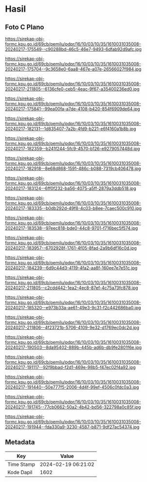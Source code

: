 # Hasil

## Foto C Plano

https://sirekap-obj-formc.kpu.go.id/69cb/pemilu/pdpr/16/10/03/10/35/1610031035008-20240217-175549--c90288bd-46c5-46e7-9493-6dfab92d9afc.jpg

https://sirekap-obj-formc.kpu.go.id/69cb/pemilu/pdpr/16/10/03/10/35/1610031035008-20240217-175704--9c3658e0-6aa8-467e-a07e-26566027f984.jpg

https://sirekap-obj-formc.kpu.go.id/69cb/pemilu/pdpr/16/10/03/10/35/1610031035008-20240217-211805--6136cfe0-ceb5-4eac-9f67-a35400236ed0.jpg

https://sirekap-obj-formc.kpu.go.id/69cb/pemilu/pdpr/16/10/03/10/35/1610031035008-20240217-175841--99ea00fa-a7de-4108-b420-854f6909de64.jpg

https://sirekap-obj-formc.kpu.go.id/69cb/pemilu/pdpr/16/10/03/10/35/1610031035008-20240217-182131--1d835407-7a2b-4fd9-b221-e6f4160a1b8b.jpg

https://sirekap-obj-formc.kpu.go.id/69cb/pemilu/pdpr/16/10/03/10/35/1610031035008-20240217-182359--b241f244-5fc9-4570-b126-e9279057448d.jpg

https://sirekap-obj-formc.kpu.go.id/69cb/pemilu/pdpr/16/10/03/10/35/1610031035008-20240217-182918--8e68d868-1591-486c-b088-7319cb406478.jpg

https://sirekap-obj-formc.kpu.go.id/69cb/pemilu/pdpr/16/10/03/10/35/1610031035008-20240217-183124--6ff0f232-ba56-4075-a5ff-2879a3ddb518.jpg

https://sirekap-obj-formc.kpu.go.id/69cb/pemilu/pdpr/16/10/03/10/35/1610031035008-20240217-183335--b0db292d-49f8-4c03-b8ee-7caec500c910.jpg

https://sirekap-obj-formc.kpu.go.id/69cb/pemilu/pdpr/16/10/03/10/35/1610031035008-20240217-183538--97eec818-bde0-44c8-9701-f716bec5f574.jpg

https://sirekap-obj-formc.kpu.go.id/69cb/pemilu/pdpr/16/10/03/10/35/1610031035008-20240217-183957--6702928f-1761-4f05-8fad-2a9b6df16c0d.jpg

https://sirekap-obj-formc.kpu.go.id/69cb/pemilu/pdpr/16/10/03/10/35/1610031035008-20240217-184239--6d9c44d3-4119-4fa2-aa8f-160ee7e7e51c.jpg

https://sirekap-obj-formc.kpu.go.id/69cb/pemilu/pdpr/16/10/03/10/35/1610031035008-20240217-211805--c2cdd442-1ea2-4ec8-87ef-4c75a73fc878.jpg

https://sirekap-obj-formc.kpu.go.id/69cb/pemilu/pdpr/16/10/03/10/35/1610031035008-20240217-185320--e973b33a-ae61-49e3-9c31-f2c442686ba0.jpg

https://sirekap-obj-formc.kpu.go.id/69cb/pemilu/pdpr/16/10/03/10/35/1610031035008-20240217-211806--4f23721b-5706-4109-9e32-d1769ec0dc2d.jpg

https://sirekap-obj-formc.kpu.go.id/69cb/pemilu/pdpr/16/10/03/10/35/1610031035008-20240217-190503--8da95402-889b-445b-ad6b-db9fe2801f6e.jpg

https://sirekap-obj-formc.kpu.go.id/69cb/pemilu/pdpr/16/10/03/10/35/1610031035008-20240217-191117--92f9bbad-f2d1-469e-98b5-f47ec02f4a92.jpg

https://sirekap-obj-formc.kpu.go.id/69cb/pemilu/pdpr/16/10/03/10/35/1610031035008-20240217-191440--50e777f5-2006-4d4f-99ef-4506c0fdc0a3.jpg

https://sirekap-obj-formc.kpu.go.id/69cb/pemilu/pdpr/16/10/03/10/35/1610031035008-20240217-191745--77cb0662-50a2-4b42-bd56-322798a0c85f.jpg

https://sirekap-obj-formc.kpu.go.id/69cb/pemilu/pdpr/16/10/03/10/35/1610031035008-20240217-191944--fda330a9-3230-4587-b871-9df27ac54374.jpg


## Metadata

| Key        | Value               |
| ---------- | ------------------- |
| Time Stamp | 2024-02-19 06:21:02 |
| Kode Dapil | 1602                |



